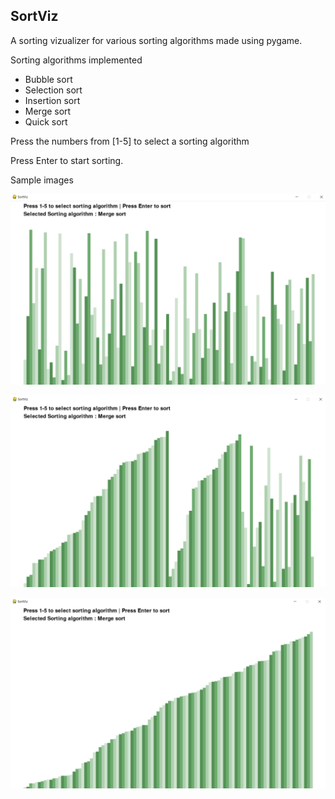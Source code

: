## SortViz

A sorting vizualizer for various sorting algorithms made using pygame.

Sorting algorithms implemented

- Bubble sort
- Selection sort
- Insertion sort
- Merge sort
- Quick sort

Press the numbers from [1-5] to select a sorting algorithm

Press Enter to start sorting.

Sample images 

![](images/img2.png)

![](images/img1.png)

![](images/img3.png)
